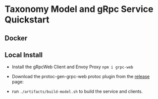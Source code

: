 # Taxonomy Model and gRpc Service Quickstart

## Docker


## Local Install

- Install the gRpcWeb Client and Envoy Proxy
    `npm i grpc-web`
- Download the protoc-gen-grpc-web protoc plugin from the [release](https://github.com/grpc/grpc-web/releases) page:

- run `./artifacts/build-model.sh` to build the service and clients.